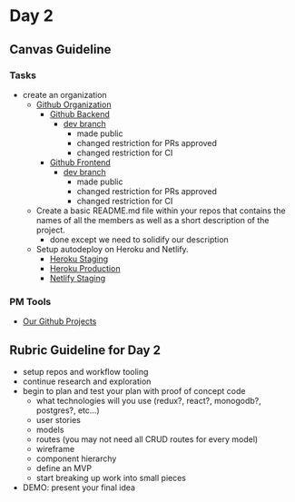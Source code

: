 # Day 2 

## Canvas Guideline
### Tasks 
-  create an organization 
    - [Github Organization](https://github.com/GOATDreamTeam)
        - [Github Backend](https://github.com/GOATDreamTeam/backend)
            - [dev branch](https://github.com/GOATDreamTeam/backend/tree/dev)
                - made public
                - changed restriction for PRs approved 
                -  changed restriction for CI
        - [Github Frontend](https://github.com/GOATDreamTeam/frontend)
            - [dev branch](https://github.com/GOATDreamTeam/frontend/pull/1) 
                - made public
                - changed restriction for PRs approved 
                -  changed restriction for CI
    - Create a basic README.md file within your repos that contains the names of all the members as well as a short description of the project.
        - done except we need to solidify our description 
    - Setup autodeploy on Heroku and Netlify.
        - [Heroku Staging](https://goatdreamteam.herokuapp.com/)
        - [Heroku Production](https://goatdreamteamproduction.herokuapp.com/)
        - [Netlify Staging](frontend-master.netlify.app)

### PM Tools 
- [Our Github Projects](https://github.com/orgs/GOATDreamTeam/projects)

## Rubric Guideline for Day 2 
- setup repos and workflow tooling
- continue research and exploration
- begin to plan and test your plan with proof of concept code
    - what technologies will you use (redux?, react?, monogodb?, postgres?, etc...)
    - user stories
    - models
    - routes (you may not need all CRUD routes for every model)
    - wireframe
    - component hierarchy
    - define an MVP
    - start breaking up work into small pieces
- DEMO: present your final idea
